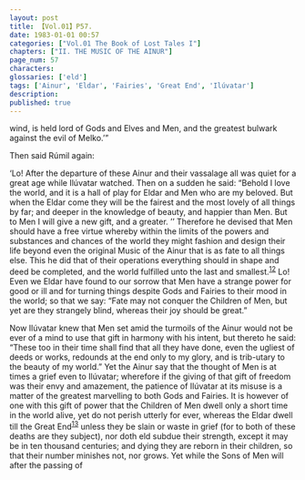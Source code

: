 ```yaml
---
layout: post
title: 【Vol.01】P57.
date: 1983-01-01 00:57
categories: ["Vol.01 The Book of Lost Tales I"]
chapters: ["II. THE MUSIC OF THE AINUR"]
page_num: 57
characters: 
glossaries: ['eld']
tags: ['Ainur', 'Eldar', 'Fairies', 'Great End', 'Ilúvatar']
description: 
published: true
---
```


<p style="text-indent: 0;">
wind, is held lord of Gods and Elves and Men, and the greatest bulwark against the evil of Melko.’”
</p>

Then said Rúmil again:

‘Lo! After the departure of these Ainur and their vassalage all was quiet for a great age while Ilúvatar watched. Then on a sudden he said: “Behold I love the world, and it is a hall of play for Eldar and Men who are my beloved. But when the Eldar come they will be the fairest and the most lovely of all things by far; and deeper in the knowledge of beauty, and happier than Men. But to Men I will give a new gift, and a greater. ’’ Therefore he devised that Men should have a free virtue whereby within the limits of the powers and substances and chances of the world they might fashion and design their life beyond even the original Music of the Ainur that is as fate to all things else. This he did that of their operations everything should in shape and deed be completed, and the world fulfilled unto the last and smallest.<SUP>[12]({{site.baseurl}}/vol01-p59)</SUP> Lo! Even we Eldar have found to our sorrow that Men have a strange power for good or ill and for turning things despite Gods and Fairies to their mood in the world; so that we say: “Fate may not conquer the Children of Men, but yet are they strangely blind, whereas their joy should be great.”

Now Ilúvatar knew that Men set amid the turmoils of the Ainur would not be ever of a mind to use that gift in harmony with his intent, but thereto he said: “These too in their time shall find that all they have done, even the ugliest of deeds or works, redounds at the end only to my glory, and is trib-utary to the beauty of my world.” Yet the Ainur say that the thought of Men is at times a grief even to Ilúvatar; wherefore if the giving of that gift of freedom was their envy and amazement, the patience of Ilúvatar at its misuse is a matter of the greatest marvelling to both Gods and Fairies. It is however of one with this gift of power that the Children of Men dwell only a short time in the world alive, yet do not perish utterly for ever, whereas the Eldar dwell till the Great End<SUP>[13]({{site.baseurl}}/vol01-p59)</SUP> unless they be slain or waste in grief (for to both of these deaths are they subject), nor doth eld subdue their strength, except it may be in ten thousand centuries; and dying they are reborn in their children, so that their number minishes not, nor grows. Yet while the Sons of Men will after the passing of

